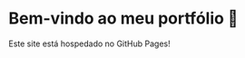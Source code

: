 <!DOCTYPE html>
<html lang="pt-BR">
<head>
  <meta charset="UTF-8">
  <title>Portfólio de Arthur</title>
</head>
<body>
  <h1>Bem-vindo ao meu portfólio 🚀</h1>
  <p>Este site está hospedado no GitHub Pages!</p>
</body>
</html>
